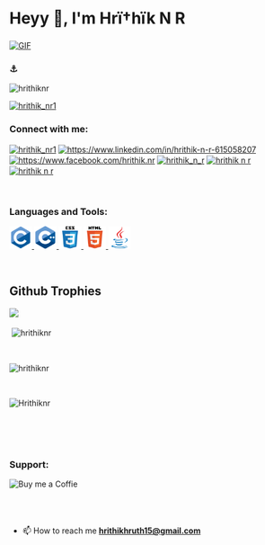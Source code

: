 <h1 align="left">Heyy 👋, I'm Hrï†hïk N R </h1>

<h3 align="right">           </h3>

<p align="left">
  <a href="https://github.com/DenverCoder1/readme-typing-svg"><img alt="GIF" src="https://readme-typing-svg.herokuapp.com/?lines=Ƒɾօղէ+Ɛղժ+Ꭰҽѵҽlօքҽɾ&color=FF0000&size=22&duration=8000"/></a>
</p> 

<h3 align="left">    ⚓   </h3>

<p align="left"> <img src="https://komarev.com/ghpvc/?username=hrithiknr&label=Profile%20views&color=0e75b6&style=flat" alt="hrithiknr" /> </p>

<p align="left"> <a href="https://twitter.com/hrithik_nr1" target="blank"><img src="https://img.shields.io/twitter/follow/hrithik_nr1?logo=twitter&style=for-the-badge" alt="hrithik_nr1" /></a> </p>

<h3 align="left">Connect with me:</h3>
<p align="left">
<a href="https://twitter.com/hrithik_nr1" target="blank"><img align="center" src="https://raw.githubusercontent.com/rahuldkjain/github-profile-readme-generator/master/src/images/icons/Social/twitter.svg" alt="hrithik_nr1" height="30" width="40" /></a>
<a href="https://linkedin.com/in/https://www.linkedin.com/in/hrithik-n-r-615058207" target="blank"><img align="center" src="https://raw.githubusercontent.com/rahuldkjain/github-profile-readme-generator/master/src/images/icons/Social/linked-in-alt.svg" alt="https://www.linkedin.com/in/hrithik-n-r-615058207" height="30" width="40" /></a>
<a href="https://fb.com/https://www.facebook.com/hrithik.nr" target="blank"><img align="center" src="https://raw.githubusercontent.com/rahuldkjain/github-profile-readme-generator/master/src/images/icons/Social/facebook.svg" alt="https://www.facebook.com/hrithik.nr" height="30" width="40" /></a>
<a href="https://instagram.com/hrithik_n_r" target="blank"><img align="center" src="https://raw.githubusercontent.com/rahuldkjain/github-profile-readme-generator/master/src/images/icons/Social/instagram.svg" alt="hrithik_n_r" height="30" width="40" /></a>
<a href="https://www.hackerrank.com/hrithik n r" target="blank"><img align="center" src="https://raw.githubusercontent.com/rahuldkjain/github-profile-readme-generator/master/src/images/icons/Social/hackerrank.svg" alt="hrithik n r" height="30" width="40" /></a>
<a href="https://www.leetcode.com/hrithik n r" target="blank"><img align="center" src="https://raw.githubusercontent.com/rahuldkjain/github-profile-readme-generator/master/src/images/icons/Social/leet-code.svg" alt="hrithik n r" height="30" width="40" /></a>
</p><br>

<h3 align="left">Languages and Tools:</h3>
<p align="left"> <a href="https://www.cprogramming.com/" target="_blank" rel="noreferrer"> <img src="https://raw.githubusercontent.com/devicons/devicon/master/icons/c/c-original.svg" alt="c" width="40" height="40"/> </a> <a href="https://www.w3schools.com/cpp/" target="_blank" rel="noreferrer"> <img src="https://raw.githubusercontent.com/devicons/devicon/master/icons/cplusplus/cplusplus-original.svg" alt="cplusplus" width="40" height="40"/> </a> <a href="https://www.w3schools.com/css/" target="_blank" rel="noreferrer"> <img src="https://raw.githubusercontent.com/devicons/devicon/master/icons/css3/css3-original-wordmark.svg" alt="css3" width="40" height="40"/> </a> <a href="https://www.w3.org/html/" target="_blank" rel="noreferrer"> <img src="https://raw.githubusercontent.com/devicons/devicon/master/icons/html5/html5-original-wordmark.svg" alt="html5" width="40" height="40"/> </a> <a href="https://www.java.com" target="_blank" rel="noreferrer"> <img src="https://raw.githubusercontent.com/devicons/devicon/master/icons/java/java-original.svg" alt="java" width="40" height="40"/> </a> </p><br>

## Github Trophies
![](https://github-profile-trophy.vercel.app/?username=Hrithiknr&theme=github_dark&no-frame=true&no-bg=false&margin-w=4)

<p>&nbsp;<img align="center" src="https://github-readme-stats.vercel.app/api?username=hrithiknr&theme=github_dark&show_icons=true&locale=en" alt="hrithiknr" /></p><br>

<p><img align="center" src="https://github-readme-streak-stats.herokuapp.com/?user=hrithiknr&theme=github_dark&" alt="hrithiknr" /></p><br>

<p><img align="left" src="https://github-readme-stats.vercel.app/api/top-langs?username=Hrithiknr&theme=github_dark&show_icons=true&locale=en&layout=compact" alt="Hrithiknr"/></p><br><br><br><br><br>

<h3 align="left">Support:</h3>
<p><a href="https://www.buymeacoffee.com/Buy me a Coffie"> <img align="left" src="https://cdn.buymeacoffee.com/buttons/v2/default-yellow.png" height="50" width="210" alt="Buy me a Coffie" /></a></p><br><br><br><br>

- 📫 How to reach me **hrithikhruth15@gmail.com**<br><br>


